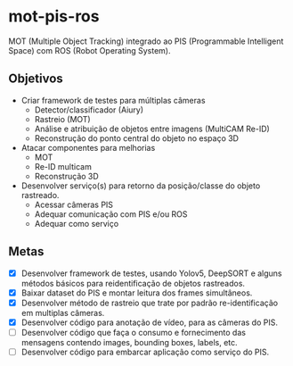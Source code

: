 # mot-pis-ros

MOT (Multiple Object Tracking) integrado ao PIS (Programmable Intelligent Space) com ROS (Robot Operating System).


## Objetivos

- Criar framework de testes para múltiplas câmeras
    - Detector/classificador (Aiury)
    - Rastreio (MOT)
    - Análise e atribuição de objetos entre imagens (MultiCAM Re-ID)
    - Reconstrução do ponto central do objeto no espaço 3D
- Atacar componentes para melhorias
    - MOT
    - Re-ID multicam
    - Reconstrução 3D
- Desenvolver serviço(s) para retorno da posição/classe do objeto rastreado.
    - Acessar câmeras PIS
    - Adequar comunicação com PIS e/ou ROS
    - Adequar como serviço

## Metas

- [x] Desenvolver framework de testes, usando Yolov5, DeepSORT e alguns métodos básicos para reidentificação de objetos rastreados.
- [x] Baixar dataset do PIS e montar leitura dos frames simultâneos.
- [x] Desenvolver método de rastreio que trate por padrão re-identificação em multiplas câmeras.
- [x] Desenvolver código para anotação de vídeo, para as câmeras do PIS.
- [ ] Desenvolver código que faça o consumo e fornecimento das mensagens contendo images, bounding boxes, labels, etc.
- [ ] Desenvolver código para embarcar aplicação como serviço do PIS.
